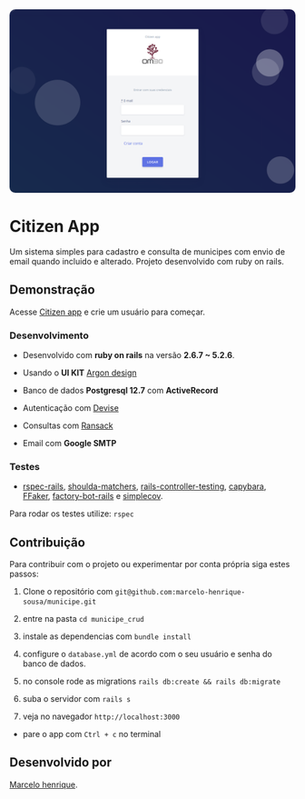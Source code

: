 <a href="#">
   <img style="boder: 3px solid red; border-radius: 10px;" src="./vendor/assets/images/image_login.png" alt="Bookmark zygo" />
</a>

# Citizen App

Um sistema simples para cadastro e consulta de municipes com envio de email quando incluido e alterado.
Projeto desenvolvido com ruby on rails.

## Demonstração

Acesse [Citizen app](https://municipe.herokuapp.com) e
crie um usuário para começar.

### Desenvolvimento
* Desenvolvido com **ruby on rails** na versão **2.6.7 ~ 5.2.6**.

* Usando o **UI KIT** [Argon design](https://demos.creative-tim.com/argon-design-system/index.html)

* Banco de dados **Postgresql 12.7** com **ActiveRecord**

* Autenticação com [Devise](https://github.com/heartcombo/devise)

* Consultas com [Ransack](https://github.com/activerecord-hackery/ransack)

* Email com **Google SMTP**

### Testes
* [rspec-rails](https://github.com/rspec/rspec-rails), [shoulda-matchers](https://github.com/thoughtbot/shoulda-matchers), 
[rails-controller-testing](https://github.com/rails/rails-controller-testing), [capybara](https://github.com/teamcapybara/capybara), [FFaker](https://github.com/ffaker/ffaker), [factory-bot-rails](https://github.com/thoughtbot/factory_bot_rails) e [simplecov](https://github.com/simplecov-ruby/simplecov).

Para rodar os testes utilize: `rspec`

## Contribuição

Para contribuir com o projeto ou experimentar por conta própria siga estes passos:

1. Clone o repositório com `git@github.com:marcelo-henrique-sousa/municipe.git`

2. entre na pasta `cd municipe_crud`

3. instale as dependencias com `bundle install`

4. configure o `database.yml` de acordo com o seu usuário e senha do banco de dados.

5. no console rode as migrations `rails db:create && rails db:migrate`

6. suba o servidor com `rails s`

7. veja no navegador `http://localhost:3000`

* pare o app com `Ctrl + c` no terminal

## Desenvolvido por
[Marcelo henrique](https://github.com/marcelo-henrique-sousa).
